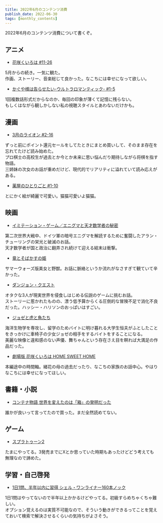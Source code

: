 ```yaml
---
title: 2022年6月のコンテンツ消費
publish_date: 2022-06-30
tags: [monthly_contents]
---
```


2022年6月のコンテンツ消費について書くぞ。

## アニメ

- [花咲くいろは #11-26](https://annict.com/works/1732)

5月からの続き。一気に観た。  
作画、ストーリー、音楽総じて良かった。なこちには幸せになって欲しい。


- [かぐや様は告らせたい-ウルトラロマンティック- #1-5](https://annict.com/works/7725)

1回複数話形式だからなのか、毎回の印象が薄くて記憶に残らない。  
もしくはながら観しかしない私の視聴スタイルとあわないだけかも。


## 漫画

- [3月のライオン #2-16](https://amzn.to/3IcCgUe)

ずっと前にポイント還元セールをしてたときにまとめ買いして、そのまま存在を忘れてたけど読み始めた。  
プロ棋士の高校生が過去とか今とか未来に思い悩んだり期待しながら将棋を指す物語。  
三姉妹の次女のお話が重めだけど、現代的でリアリティに溢れていて読み応えがある。

- [薬屋のひとりごと #1-10](https://amzn.to/3OCHgDL)

とにかく絵が綺麗で可愛い。猫猫可愛いよ猫猫。


## 映画

- [イミテーション・ゲーム／エニグマと天才数学者の秘密](https://filmarks.com/movies/57847)

第二次世界大戦中、ドイツ軍の暗号エニグマを解読するために奮闘したアラン・チューリングの栄光と破滅のお話。  
天才数学者が国と政治に翻弄され続けて迎える結末は衝撃。

- [竜とそばかすの姫](https://filmarks.com/movies/94514)

サマーウォーズ版美女と野獣。お話に脈絡というか流れがなさすぎて観ていて辛かった。

- [ダンジョン・クエスト](https://filmarks.com/movies/101071)

オタクな3人が現実世界を侵食しはじめる伝説のゲームに挑むお話。  
ストーリーに惹かれたものの、漂う低予算からくる圧倒的な冒険不足で消化不良だった。ハッシー・ハリソンのおっぱいはすごい。


- [ジョゼと虎と魚たち](https://filmarks.com/movies/88083)

海洋生物学を専攻し、留学のためバイトに明け暮れる大学生恒夫がふとしたことをきっかけに車椅子の少女ジョゼの相手をするバイトをすることになる。  
美麗な映像と違和感のない声優、舞ちゃんという存在さえ目を瞑れば大満足の作品だった。

- [劇場版 花咲くいろは HOME SWEET HOME](https://filmarks.com/movies/53268)

本編途中の時間軸。緒花の母の過去だったり、なこちの家族のお話中心。やはりなこちには幸せになってほしい。


## 書籍・小説

- [コンテナ物語 世界を変えたのは「箱」の発明だった](https://amzn.to/3NBIdeu)

誰かが良いって言ってたので買った。まだ全然読めてない。


## ゲーム

- [スプラトゥーン2](https://amzn.to/3febU6I)

たまにやってる。3発売までにXとか思っていた時期もあったけどどう考えても無理なので諦めた。


## 学習・自己啓発

- [1日1問、半年以内に習得 シェル・ワンライナー160本ノック](https://amzn.to/3s9GrJs)

1日1問はやってないので半年以上かかるけどやってる。初級すらめちゃくちゃ難しい。  
オプション覚えるのは実質不可能なので、そういう動きができるってことを覚えておいて検索で解決させるくらいの気持ちがよさそう。
